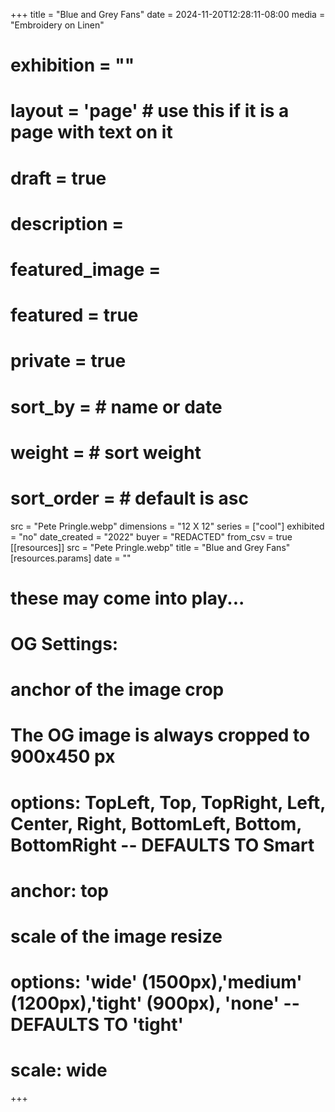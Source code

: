 +++
title = "Blue and Grey Fans"
date = 2024-11-20T12:28:11-08:00
media = "Embroidery on Linen"
# exhibition = ""
# layout = 'page' # use this if it is a page with text on it
# draft = true
# description = 
# featured_image = 
# featured = true
# private = true
# sort_by = # name or date
# weight = # sort weight
# sort_order = # default is asc
src = "Pete Pringle.webp"
dimensions = "12 X 12"
  series = ["cool"]
  exhibited = "no"
date_created = "2022"
buyer = "REDACTED"
from_csv = true
[[resources]]
  src = "Pete Pringle.webp"
  title = "Blue and Grey Fans"
  [resources.params]
  date = ""

# these may come into play...
# OG Settings:
# anchor of the image crop 
#   The OG image is always cropped to 900x450 px
#   options: TopLeft, Top, TopRight, Left, Center, Right, BottomLeft, Bottom, BottomRight -- DEFAULTS TO Smart
# anchor: top
# scale of the image resize 
#   options: 'wide' (1500px),'medium' (1200px),'tight' (900px), 'none' -- DEFAULTS TO 'tight'
# scale: wide 
+++